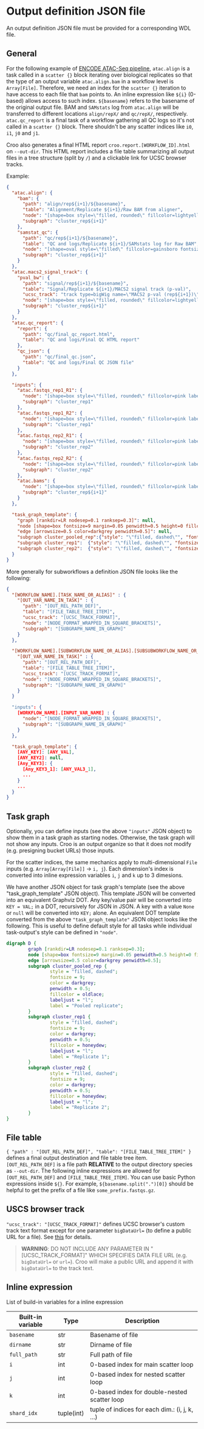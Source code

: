 # Output definition JSON file

An output definition JSON file must be provided for a corresponding WDL file.

## General

For the following example of [ENCODE ATAC-Seq pipeline](https://github.com/ENCODE-DCC/atac-seq-pipeline), `atac.align` is a task called in a `scatter {}` block iterating over biological replicates so that the type of an output variable `atac.align.bam` in a workflow level is `Array[File]`. Therefore, we need an index for the `scatter {}` iteration to have access to each file that `bam` points to. An inline expression like `${i}` (0-based) allows access to such index. `${basename}` refers to the basename of the original output file. BAM and `SAMstats` log from `atac.align` will be transferred to different locations `align/repX/` and `qc/repX/`, respectively. `atac.qc_report` is a final task of a workflow gathering all QC logs so it's not called in a `scatter {}` block. There shouldn't be any scatter indices like `i0`, `i1`, `j0` and `j1`.

Croo also generates a final HTML report `croo.report.[WORKFLOW_ID].html` on `--out-dir`. This HTML report includes a file table summarizing all output files in a tree structure (split by `/`) and a clickable link for UCSC browser tracks.

Example:
```json
{
  "atac.align": {
    "bam": {
      "path": "align/rep${i+1}/${basename}",
      "table": "Alignment/Replicate ${i+1}/Raw BAM from aligner",
      "node": "[shape=box style=\"filled, rounded\" fillcolor=lightyellow label=\"BAM\"]",
      "subgraph": "cluster_rep${i+1}"
    },
    "samstat_qc": {
      "path": "qc/rep${i+1}/${basename}",
      "table": "QC and logs/Replicate ${i+1}/SAMstats log for Raw BAM",
      "node": "[shape=oval style=\"filled\" fillcolor=gainsboro fontsize=6 margin=0 label=\"SAMstats\nQC\"]",
      "subgraph": "cluster_rep${i+1}"
    }
  },
  "atac.macs2_signal_track": {
    "pval_bw": {
      "path": "signal/rep${i+1}/${basename}",
      "table": "Signal/Replicate ${i+1}/MACS2 signal track (p-val)",
      "ucsc_track": "track type=bigWig name=\"MACS2 p-val (rep${i+1})\" priority=${i+1} smoothingWindow=off maxHeightPixels=80:60:40 color=255,0,0 autoScale=off viewLimits=0:40 visibility=full",
      "node": "[shape=box style=\"filled, rounded\" fillcolor=lightyellow label=\"BW\np-val\"]",
      "subgraph": "cluster_rep${i+1}"
    }
  },
  "atac.qc_report": {
    "report": {
      "path": "qc/final_qc_report.html",
      "table": "QC and logs/Final QC HTML report"
    },
    "qc_json": {
      "path": "qc/final_qc.json",
      "table": "QC and logs/Final QC JSON file"
    }
  },

  "inputs": {
    "atac.fastqs_rep1_R1": {
      "node": "[shape=box style=\"filled, rounded\" fillcolor=pink label=\"FASTQ\nR1 (${i+1})\"]",
      "subgraph": "cluster_rep1"
    },
    "atac.fastqs_rep1_R2": {
      "node": "[shape=box style=\"filled, rounded\" fillcolor=pink label=\"FASTQ\nR2 (${i+1})\"]",
      "subgraph": "cluster_rep1"
    },
    "atac.fastqs_rep2_R1": {
      "node": "[shape=box style=\"filled, rounded\" fillcolor=pink label=\"FASTQ\nR1 (${i+1})\"]",
      "subgraph": "cluster_rep2"
    },
    "atac.fastqs_rep2_R2": {
      "node": "[shape=box style=\"filled, rounded\" fillcolor=pink label=\"FASTQ\nR2 (${i+1})\"]",
      "subgraph": "cluster_rep2"
    },
    "atac.bams": {
      "node": "[shape=box style=\"filled, rounded\" fillcolor=pink label=\"BAM\"]",
      "subgraph": "cluster_rep${i+1}"
    }
  },

  "task_graph_template": {
    "graph [rankdir=LR nodesep=0.1 ranksep=0.3]": null,
    "node [shape=box fontsize=9 margin=0.05 penwidth=0.5 height=0 fillcolor=lightcyan color=darkgrey style=filled]": null,
    "edge [arrowsize=0.5 color=darkgrey penwidth=0.5]": null,
    "subgraph cluster_pooled_rep":{"style": "\"filled, dashed\"", "fontsize": "9", "color": "darkgrey", "penwidth": "0.5", "fillcolor": "oldlace", "labeljust": "\"l\"", "label": "\"Pooled replicate\""},
    "subgraph cluster_rep1":  {"style": "\"filled, dashed\"", "fontsize": "9", "color": "darkgrey", "penwidth": "0.5", "fillcolor": "honeydew", "labeljust": "\"l\"", "label": "\"Replicate 1\""},
    "subgraph cluster_rep2":  {"style": "\"filled, dashed\"", "fontsize": "9", "color": "darkgrey", "penwidth": "0.5", "fillcolor": "honeydew", "labeljust": "\"l\"", "label": "\"Replicate 2\""}
  }
}
```

More generally for subworkflows a definition JSON file looks like the following:
```json
{
  "[WORKFLOW_NAME].[TASK_NAME_OR_ALIAS]" : {
    "[OUT_VAR_NAME_IN_TASK]" : {
      "path": "[OUT_REL_PATH_DEF]",
      "table": "[FILE_TABLE_TREE_ITEM]",
      "ucsc_track": "[UCSC_TRACK_FORMAT]",
      "node": "[NODE_FORMAT_WRAPPED_IN_SQUARE_BRACKETS]",
      "subgraph": "[SUBGRAPH_NAME_IN_GRAPH]"
    }
  },

  "[WORKFLOW_NAME].[SUBWORKFLOW_NAME_OR_ALIAS].[SUBSUBWORKFLOW_NAME_OR_ALIAS].[TASK_NAME_OR_ALIAS]" : {
    "[OUT_VAR_NAME_IN_TASK]" : {
      "path": "[OUT_REL_PATH_DEF]",
      "table": "[FILE_TABLE_TREE_ITEM]",
      "ucsc_track": "[UCSC_TRACK_FORMAT]",
      "node": "[NODE_FORMAT_WRAPPED_IN_SQUARE_BRACKETS]",
      "subgraph": "[SUBGRAPH_NAME_IN_GRAPH]"
    }
  }

  "inputs": {
    [WORKFLOW_NAME].[INPUT_VAR_NAME] : {
      "node": "[NODE_FORMAT_WRAPPED_IN_SQUARE_BRACKETS]",
      "subgraph": "[SUBGRAPH_NAME_IN_GRAPH]"
    }
  },

  "task_graph_template": {
    [ANY_KEY]: [ANY_VAL],
    [ANY_KEY2]: null,
    [Any_KEY3]: {
      [Any_KEY3_1]: [ANY_VAL3_1],
      ...
    }
    ...
  }
}
```

## Task graph

Optionally, you can define inputs (see the above `"inputs"` JSON object) to show them in a task graph as starting nodes. Otherwise, the task graph will not show any inputs. Croo is an output organize so that it does not modify (e.g. presigning bucket URLs) those inputs.

For the scatter indices, the same mechanics apply to multi-dimensional `File` inputs (e.g. `Array[Array[File]]` -> `i, j`). Each dimension's index is converted into inline expression variables `i`, `j` and `k` up to 3 dimesions.

We have another JSON object for task graph's template (see the above "task_graph_template" JSON object). This template JSON will be converted into an equivalent Graphviz DOT. Any key/value pair will be converted into `KEY = VAL;` in a DOT, recursively for JSON in JSON. A key with a value `None` or `null` will be converted into `KEY;` alone. An equivalent DOT template converted from the above `"task_graph_template"` JSON object looks like the following. This is useful to define default style for all tasks while individual task-output's style can be defined in `"node"`.

```dot
digraph D {
        graph [rankdir=LR nodesep=0.1 ranksep=0.3];
        node [shape=box fontsize=9 margin=0.05 penwidth=0.5 height=0 fillcolor=lightcyan color=darkgrey style=filled];
        edge [arrowsize=0.5 color=darkgrey penwidth=0.5];
        subgraph cluster_pooled_rep {
                style = "filled, dashed";
                fontsize = 9;
                color = darkgrey;
                penwidth = 0.5;
                fillcolor = oldlace;
                labeljust = "l";
                label = "Pooled replicate";
        }
        subgraph cluster_rep1 {
                style = "filled, dashed";
                fontsize = 9;
                color = darkgrey;
                penwidth = 0.5;
                fillcolor = honeydew;
                labeljust = "l";
                label = "Replicate 1";
        }
        subgraph cluster_rep2 {
                style = "filled, dashed";
                fontsize = 9;
                color = darkgrey;
                penwidth = 0.5;
                fillcolor = honeydew;
                labeljust = "l";
                label = "Replicate 2";
        }
}
```

## File table

`{ "path" : "[OUT_REL_PATH_DEF]", "table": "[FILE_TABLE_TREE_ITEM]" }` defines a final output destination and file table tree item. `[OUT_REL_PATH_DEF]` is a file path **RELATIVE** to the output directory species as `--out-dir`. The following inline expressions are allowed for `[OUT_REL_PATH_DEF]` and `[FILE_TABLE_TREE_ITEM]`. You can use basic Python expressions inside `${}`. For example, `${basename.split(".")[0]}` should be helpful to get the prefix of a file like `some_prefix.fastqs.gz`.

## USCS browser track

`"ucsc_track": "[UCSC_TRACK_FORMAT]"` defines UCSC browser's custom track text format except for one parameter `bigDataUrl=` (to define a public URL for a file). See [this](https://genome.ucsc.edu/FAQ/FAQlink.html) for details.
> **WARNING**: DO NOT INCLUDE ANY PARAMETER IN "[UCSC_TRACK_FORMAT]" WHICH SPECIFIES DATA FILE URL (e.g. `bigDataUrl=` or `url=`). Croo will make a public URL and append it with `bigDataUrl=` to the track text.

## Inline expression

List of build-in variables for a inline expression

| Built-in variable | Type       | Description                                      |
|-------------------|------------|--------------------------------------------------|
| `basename`        | str        | Basename of file                                 |
| `dirname`         | str        | Dirname of file                                  |
| `full_path`       | str        | Full path of file                                |
| `i`               | int        | 0-based index for main scatter loop              |
| `j`               | int        | 0-based index for nested scatter loop            |
| `k`               | int        | 0-based index for double-nested scatter loop     |
| `shard_idx`       | tuple(int) | tuple of indices for each dim.: (i, j, k, ...)   |
